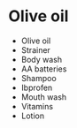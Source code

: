 # Olive oil

* Olive oil
* Strainer
* Body wash
* AA batteries
* Shampoo
* Ibprofen
* Mouth wash
* Vitamins
* Lotion

